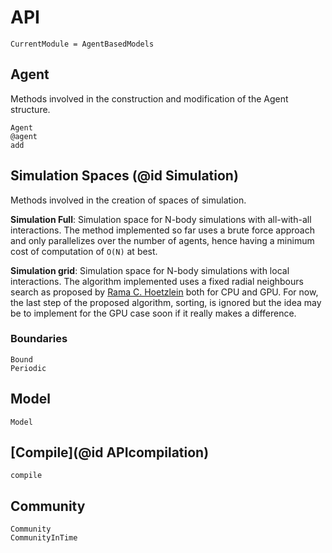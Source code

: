 # API

```@meta
CurrentModule = AgentBasedModels
```

## Agent

Methods involved in the construction and modification of the Agent structure.

```@docs
Agent
@agent
add
```

## Simulation Spaces (@id Simulation)

Methods involved in the creation of spaces of simulation.

**Simulation Full**: Simulation space for N-body simulations with all-with-all interactions.
The method implemented so far uses a brute force approach and only parallelizes over the number of agents, 
hence having a minimum cost of computation of ``O(N)`` at best.

**Simulation grid**: Simulation space for N-body simulations with local interactions.
The algorithm implemented uses a fixed radial neighbours search as proposed by 
[Rama C. Hoetzlein](https://on-demand.gputechconf.com/gtc/2014/presentations/S4117-fast-fixed-radius-nearest-neighbor-gpu.pdf)
both for CPU and GPU. For now, the last step of the proposed algorithm, sorting, is ignored but the idea may be to implement for the GPU case soon if it really makes a difference.


### Boundaries

```@docs
Bound
Periodic
```

## Model

```@docs
Model
```

## [Compile](@id APIcompilation)

```@docs
compile
```

## Community

```@docs
Community
CommunityInTime
```
